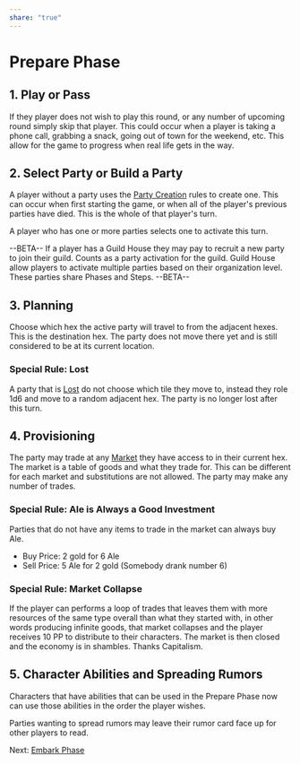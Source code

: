 ```yaml
---
share: "true"
---
```



# Prepare Phase

## 1. **Play or Pass**

If they player does not wish to play this round, or any number of upcoming round simply skip that player. This could occur when a player is taking a phone call, grabbing a snack, going out of town for the weekend, etc. This allow for the game to progress when real life gets in the way.

## 2. Select Party or Build a Party

A player without a party uses the [Party Creation](./Party%20Creation.md) rules to create one. This can occur when first starting the game, or when all of the player's previous parties have died. This is the whole of that player's turn.

A player who has one or more parties selects one to activate this turn.

--BETA--
If a player has a Guild House they may pay to recruit a new party to join their guild. Counts as a party activation for the guild.
Guild House allow players to activate multiple parties based on their organization level. These parties share Phases and Steps.
--BETA--

## 3. Planning

Choose which hex the active party will travel to from the adjacent hexes. This is the destination hex. The party does not move there yet and is still considered to be at its current location. 

### Special Rule: Lost

A party that is [Lost](Lost.md) do not choose which tile they move to, instead they role 1d6 and move to a random adjacent hex. The party is no longer lost after this turn.

## 4. Provisioning

The party may trade at any [Market](./Market.md) they have access to in their current hex. The market is a table of goods and what they trade for. This can be different for each market and substitutions are not allowed. The party may make any number of trades. 

### Special Rule: Ale is Always a Good Investment

Parties that do not have any items to trade in the market can always buy Ale.
- Buy Price: 2 gold for 6 Ale
- Sell Price: 5 Ale for 2 gold (Somebody drank number 6)

### Special Rule: Market Collapse

If the player can performs a loop of trades that leaves them with more resources of the same type overall than what they started with, in other words producing infinite goods, that market collapses and the player receives 10 PP to distribute to their characters. The market is then closed and the economy is in shambles. Thanks Capitalism.

## 5. Character Abilities and Spreading Rumors

Characters that have abilities that can be used in the Prepare Phase now can use those abilities in the order the player wishes.

Parties wanting to spread rumors may leave their rumor card face up for other players to read.

Next: [Embark Phase](./Embark%20Phase.md)